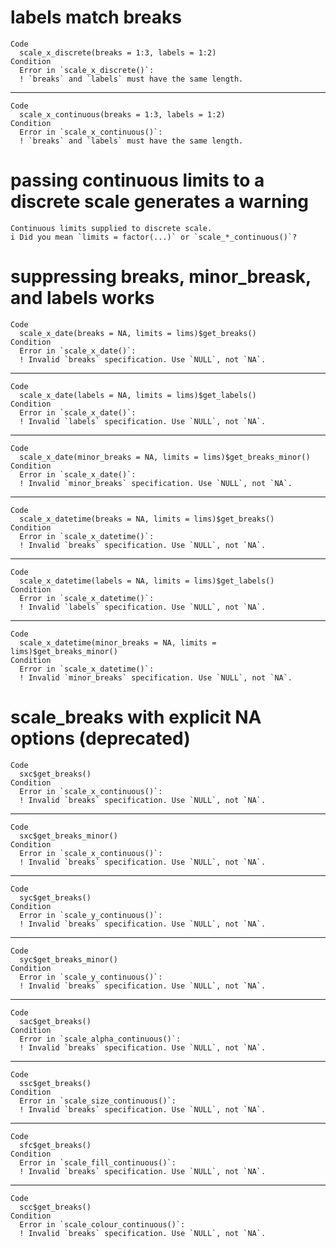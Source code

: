 # labels match breaks

    Code
      scale_x_discrete(breaks = 1:3, labels = 1:2)
    Condition
      Error in `scale_x_discrete()`:
      ! `breaks` and `labels` must have the same length.

---

    Code
      scale_x_continuous(breaks = 1:3, labels = 1:2)
    Condition
      Error in `scale_x_continuous()`:
      ! `breaks` and `labels` must have the same length.

# passing continuous limits to a discrete scale generates a warning

    Continuous limits supplied to discrete scale.
    i Did you mean `limits = factor(...)` or `scale_*_continuous()`?

# suppressing breaks, minor_breask, and labels works

    Code
      scale_x_date(breaks = NA, limits = lims)$get_breaks()
    Condition
      Error in `scale_x_date()`:
      ! Invalid `breaks` specification. Use `NULL`, not `NA`.

---

    Code
      scale_x_date(labels = NA, limits = lims)$get_labels()
    Condition
      Error in `scale_x_date()`:
      ! Invalid `labels` specification. Use `NULL`, not `NA`.

---

    Code
      scale_x_date(minor_breaks = NA, limits = lims)$get_breaks_minor()
    Condition
      Error in `scale_x_date()`:
      ! Invalid `minor_breaks` specification. Use `NULL`, not `NA`.

---

    Code
      scale_x_datetime(breaks = NA, limits = lims)$get_breaks()
    Condition
      Error in `scale_x_datetime()`:
      ! Invalid `breaks` specification. Use `NULL`, not `NA`.

---

    Code
      scale_x_datetime(labels = NA, limits = lims)$get_labels()
    Condition
      Error in `scale_x_datetime()`:
      ! Invalid `labels` specification. Use `NULL`, not `NA`.

---

    Code
      scale_x_datetime(minor_breaks = NA, limits = lims)$get_breaks_minor()
    Condition
      Error in `scale_x_datetime()`:
      ! Invalid `minor_breaks` specification. Use `NULL`, not `NA`.

# scale_breaks with explicit NA options (deprecated)

    Code
      sxc$get_breaks()
    Condition
      Error in `scale_x_continuous()`:
      ! Invalid `breaks` specification. Use `NULL`, not `NA`.

---

    Code
      sxc$get_breaks_minor()
    Condition
      Error in `scale_x_continuous()`:
      ! Invalid `breaks` specification. Use `NULL`, not `NA`.

---

    Code
      syc$get_breaks()
    Condition
      Error in `scale_y_continuous()`:
      ! Invalid `breaks` specification. Use `NULL`, not `NA`.

---

    Code
      syc$get_breaks_minor()
    Condition
      Error in `scale_y_continuous()`:
      ! Invalid `breaks` specification. Use `NULL`, not `NA`.

---

    Code
      sac$get_breaks()
    Condition
      Error in `scale_alpha_continuous()`:
      ! Invalid `breaks` specification. Use `NULL`, not `NA`.

---

    Code
      ssc$get_breaks()
    Condition
      Error in `scale_size_continuous()`:
      ! Invalid `breaks` specification. Use `NULL`, not `NA`.

---

    Code
      sfc$get_breaks()
    Condition
      Error in `scale_fill_continuous()`:
      ! Invalid `breaks` specification. Use `NULL`, not `NA`.

---

    Code
      scc$get_breaks()
    Condition
      Error in `scale_colour_continuous()`:
      ! Invalid `breaks` specification. Use `NULL`, not `NA`.

